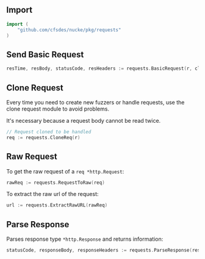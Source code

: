 ## Import

```go
import (
    "github.com/cfsdes/nucke/pkg/requests"
)
```

## Send Basic Request

```go
resTime, resBody, statusCode, resHeaders := requests.BasicRequest(r, client)
```

## Clone Request

Every time you need to create new fuzzers or handle requests, use the clone request module to avoid problems.

It's necessary because a request body cannot be read twice.

```go
// Request cloned to be handled
req := requests.CloneReq(r)
```

## Raw Request

To get the raw request of a `req *http.Request`:

```go
rawReq := requests.RequestToRaw(req)
```

To extract the raw url of the request:

```go
url := requests.ExtractRawURL(rawReq)
```

## Parse Response

Parses response type `*http.Response` and returns information:

```go
statusCode, responseBody, responseHeaders := requests.ParseResponse(resp)
```
